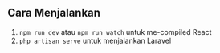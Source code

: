 ## Cara Menjalankan

1. `npm run dev` atau `npm run watch` untuk me-compiled React
2. `php artisan serve` untuk menjalankan Laravel
